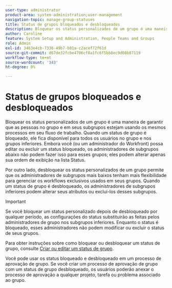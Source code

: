 ```yaml
---
user-type: administrator
product-area: system-administration;user-management
navigation-topic: manage-group-statuses
title: Status de grupos bloqueados e desbloqueados
description: Bloquear os status personalizados de um grupo é uma maneira de garantir que as pessoas no grupo e em seus subgrupos estejam usando os mesmos processos em seu fluxo de trabalho. Quando um status de grupo é bloqueado, ele fica disponível para todos os usuários no grupo e nos grupos inferiores. Embora você (ou um administrador do Workfront) possa editar ou excluir um status bloqueado, os administradores de subgrupos abaixo não podem fazer isso para esses grupos. Por outro lado, desbloquear os status personalizados de um grupo permite que os administradores de subgrupos mais baixos tenham mais flexibilidade para gerenciar seus workflows. Eles podem alterar os atributos de um status desbloqueado ou excluí-lo de seus grupos.
author: Caroline
feature: System Setup and Administration, People Teams and Groups
role: Admin
exl-id: 3463e4cb-7336-49b7-b81a-c2acef72f61d
source-git-commit: d67de32fcbe4706cf8a1fc6f5bb8ec9d08b07119
workflow-type: tm+mt
source-wordcount: '343'
ht-degree: 0%

---
```


# Status de grupos bloqueados e desbloqueados

Bloquear os status personalizados de um grupo é uma maneira de garantir que as pessoas no grupo e em seus subgrupos estejam usando os mesmos processos em seu fluxo de trabalho. Quando um status de grupo é bloqueado, ele fica disponível para todos os usuários no grupo e nos grupos inferiores. Embora você (ou um administrador do Workfront) possa editar ou excluir um status bloqueado, os administradores de subgrupos abaixo não podem fazer isso para esses grupos; eles podem alterar apenas sua ordem de exibição na lista Status.

Por outro lado, desbloquear os status personalizados de um grupo permite que os administradores de subgrupos mais baixos tenham mais flexibilidade para gerenciar os workflows exclusivos usados em seus grupos. Quando um status de grupo é desbloqueado, os administradores de subgrupos inferiores podem alterar seus atributos ou excluí-los desses subgrupos.

>[!IMPORTANT]
>
>Se você bloquear um status personalizado depois de desbloqueado por qualquer período, as configurações do status substituirão as feitas pelos administradores de grupo nos subgrupos inferiores. Enquanto o status é bloqueado, esses administradores não podem modificar ou excluir o status de seus grupos.

Para obter instruções sobre como bloquear ou desbloquear um status de grupo, consulte [Criar ou editar um status de grupo](../../../administration-and-setup/manage-groups/manage-group-statuses/create-or-edit-a-group-status.md).

Você pode usar os status bloqueado e desbloqueado em um processo de aprovação de grupo. Se você criar um processo de aprovação de grupo com um status de grupo desbloqueado, os usuários poderão anexar o processo de aprovação a qualquer projeto, tarefa ou problema associado ao grupo.

